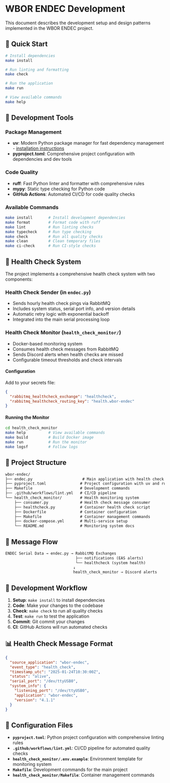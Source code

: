 # WBOR ENDEC Development

This document describes the development setup and design patterns implemented in the WBOR ENDEC project.

## 🚀 Quick Start

```bash
# Install dependencies
make install

# Run linting and formatting
make check

# Run the application
make run

# View available commands
make help
```

## 🔧 Development Tools

### Package Management

- **uv**: Modern Python package manager for fast dependency management - [installation instructions](https://docs.astral.sh/uv/getting-started/installation/)
- **pyproject.toml**: Comprehensive project configuration with dependencies and dev tools

### Code Quality

- **ruff**: Fast Python linter and formatter with comprehensive rules
- **mypy**: Static type checking for Python code
- **GitHub Actions**: Automated CI/CD for code quality checks

### Available Commands

```bash
make install       # Install development dependencies
make format        # Format code with ruff
make lint          # Run linting checks
make typecheck     # Run type checking
make check         # Run all quality checks
make clean         # Clean temporary files
make ci-check      # Run CI-style checks
```

## 🏥 Health Check System

The project implements a comprehensive health check system with two components:

### Health Check Sender (in `endec.py`)

- Sends hourly health check pings via RabbitMQ
- Includes system status, serial port info, and version details
- Automatic retry logic with exponential backoff
- Integrated into the main serial processing loop

### Health Check Monitor (`health_check_monitor/`)

- Docker-based monitoring system
- Consumes health check messages from RabbitMQ
- Sends Discord alerts when health checks are missed
- Configurable timeout thresholds and check intervals

#### Configuration

Add to your secrets file:

```json
{
  "rabbitmq_healthcheck_exchange": "healthcheck",
  "rabbitmq_healthcheck_routing_key": "health.wbor-endec"
}
```

#### Running the Monitor

```bash
cd health_check_monitor
make help          # View available commands
make build         # Build Docker image
make run           # Run the monitor
make logsf         # Follow logs
```

## 📁 Project Structure

```txt
wbor-endec/
├── endec.py                      # Main application with health check integration
├── pyproject.toml               # Project configuration with uv and ruff
├── Makefile                     # Development commands
├── .github/workflows/lint.yml   # CI/CD pipeline
└── health_check_monitor/        # Health monitoring system
    ├── consumer.py              # Health check message consumer
    ├── healthcheck.py           # Container health check script
    ├── Dockerfile               # Container configuration
    ├── Makefile                 # Container management commands
    ├── docker-compose.yml       # Multi-service setup
    └── README.md                # Monitoring system docs
```

## 🔄 Message Flow

```txt
ENDEC Serial Data → endec.py → RabbitMQ Exchanges
                               ├── notifications (EAS alerts)
                               └── healthcheck (system health)
                              ↓
                              health_check_monitor → Discord alerts
```

## 🐛 Development Workflow

1. **Setup**: `make install` to install dependencies
2. **Code**: Make your changes to the codebase
3. **Check**: `make check` to run all quality checks
4. **Test**: `make run` to test the application
5. **Commit**: Git commit your changes
6. **CI**: GitHub Actions will run automated checks

## 📊 Health Check Message Format

```json
{
  "source_application": "wbor-endec",
  "event_type": "health_check", 
  "timestamp_utc": "2025-01-24T10:30:00Z",
  "status": "alive",
  "serial_port": "/dev/ttyUSB0",
  "system_info": {
    "listening_port": "/dev/ttyUSB0",
    "application": "wbor-endec",
    "version": "4.1.1"
  }
}
```

## 🔧 Configuration Files

- **`pyproject.toml`**: Python project configuration with comprehensive linting rules
- **`.github/workflows/lint.yml`**: CI/CD pipeline for automated quality checks
- **`health_check_monitor/.env.example`**: Environment template for monitoring system
- **`Makefile`**: Development commands for the main project
- **`health_check_monitor/Makefile`**: Container management commands
